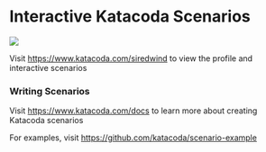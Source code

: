 # Interactive Katacoda Scenarios

[![](http://shields.katacoda.com/katacoda/siredwind/count.svg)](https://www.katacoda.com/siredwind "Get your profile on Katacoda.com")

Visit https://www.katacoda.com/siredwind to view the profile and interactive scenarios

### Writing Scenarios
Visit https://www.katacoda.com/docs to learn more about creating Katacoda scenarios

For examples, visit https://github.com/katacoda/scenario-example
